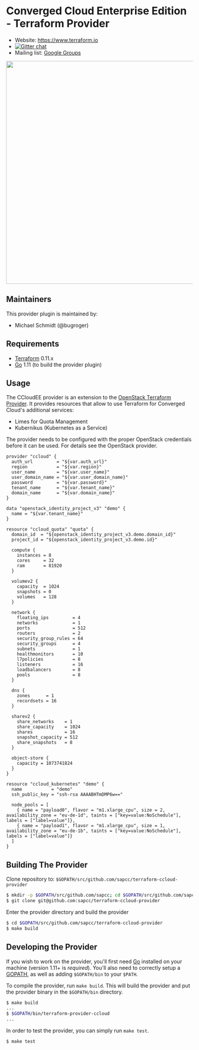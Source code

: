 Converged Cloud Enterprise Edition - Terraform Provider
=======================================================

- Website: https://www.terraform.io
- [![Gitter chat](https://badges.gitter.im/hashicorp-terraform/Lobby.png)](https://gitter.im/hashicorp-terraform/Lobby)
- Mailing list: [Google Groups](http://groups.google.com/group/terraform-tool)

<img src="https://cdn.rawgit.com/hashicorp/terraform-website/master/content/source/assets/images/logo-hashicorp.svg" width="600px">

Maintainers
-----------

This provider plugin is maintained by:

  * Michael Schmidt (@bugroger)

Requirements
------------

-	[Terraform](https://www.terraform.io/downloads.html) 0.11.x
-	[Go](https://golang.org/doc/install) 1.11 (to build the provider plugin)

Usage
---------------------


The CCloudEE provider is an extension to the [OpenStack Terraform
Provider](https://github.com/terraform-providers/terraform-provider-openstack).
It provides resources that allow to use Terraform for Converged Cloud's
additional services:

  * Limes for Quota Management
  * Kubernikus (Kubernetes as a Service)

The provider needs to be configured with the proper OpenStack credentials
before it can be used. For details see the OpenStack provider.


```
provider "ccloud" {
  auth_url         = "${var.auth_url}"
  region           = "${var.region}"
  user_name        = "${var.user_name}"
  user_domain_name = "${var.user_domain_name}"
  password         = "${var.password}"
  tenant_name      = "${var.tenant_name}"
  domain_name      = "${var.domain_name}"
}

data "openstack_identity_project_v3" "demo" {
  name = "${var.tenant_name}"
}

resource "ccloud_quota" "quota" {
  domain_id  = "${openstack_identity_project_v3.demo.domain_id}"
  project_id = "${openstack_identity_project_v3.demo.id}"

  compute {
    instances = 8
    cores     = 32
    ram       = 81920 
  }

  volumev2 {
    capacity  = 1024
    snapshots = 0
    volumes   = 128
  }

  network {
    floating_ips         = 4
    networks             = 1
    ports                = 512
    routers              = 2
    security_group_rules = 64
    security_groups      = 4
    subnets              = 1
    healthmonitors       = 10
    l7policies           = 8 
    listeners            = 16
    loadbalancers        = 8  
    pools                = 8 
  }

  dns {
    zones      = 1
    recordsets = 16
  }

  sharev2 {
    share_networks    = 1
    share_capacity    = 1024
    shares            = 16
    snapshot_capacity = 512
    share_snapshots   = 8
  }

  object-store {
    capacity = 1073741824
  }
}

resource "ccloud_kubernetes" "demo" {
  name           = "demo"
  ssh_public_key = "ssh-rsa AAAABHTmDMP6w=="

  node_pools = [
    { name = "payload0", flavor = "m1.xlarge_cpu", size = 2, availability_zone = "eu-de-1d", taints = ["key=value:NoSchedule"], labels = ["label=value"]},
    { name = "payload1", flavor = "m1.xlarge_cpu", size = 1, availability_zone = "eu-de-1b", taints = ["key=value:NoSchedule"], labels = ["label=value"]}
  ]
}

```

Building The Provider
---------------------

Clone repository to: `$GOPATH/src/github.com/sapcc/terraform-ccloud-provider`

```sh
$ mkdir -p $GOPATH/src/github.com/sapcc; cd $GOPATH/src/github.com/sapcc
$ git clone git@github.com:sapcc/terraform-ccloud-provider
```

Enter the provider directory and build the provider

```sh
$ cd $GOPATH/src/github.com/sapcc/terraform-ccloud-provider
$ make build
```


Developing the Provider
---------------------------

If you wish to work on the provider, you'll first need [Go](https://golang.org) installed on your machine (version 1.11+ is *required*). You'll also need to correctly setup a [GOPATH](https://golang.org/doc/code.html#GOPATH), as well as adding `$GOPATH/bin` to your `$PATH`.

To compile the provider, run `make build`. This will build the provider and put the provider binary in the `$GOPATH/bin` directory.

```sh
$ make build
...
$ $GOPATH/bin/terraform-provider-ccloud
...
```

In order to test the provider, you can simply run `make test`.

```sh
$ make test
```
